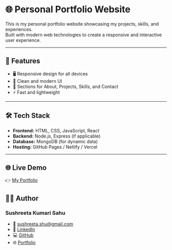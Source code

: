 # 🌐 Personal Portfolio Website

This is my personal portfolio website showcasing my projects, skills, and experiences.  
Built with modern web technologies to create a responsive and interactive user experience.

---

## 🚀 Features

- 🖥️ Responsive design for all devices
- 🎨 Clean and modern UI
- 📄 Sections for About, Projects, Skills, and Contact
- ⚡ Fast and lightweight

---

## 🛠️ Tech Stack

- **Frontend:** HTML, CSS, JavaScript, React
- **Backend:** Node.js, Express (if applicable)
- **Database:** MongoDB (for dynamic data)
- **Hosting:** GitHub Pages / Netlify / Vercel

---

## 🌐 Live Demo

👉 [My Portfolio](https://sushreeta-personal-portfolio.vercel.app/)

## 👩‍💻 Author

### Sushreeta Kumari Sahu

- 📧 sushreeta.shu@gmail.com
- 🔗 [LinkedIn](https://www.linkedin.com/in/12Sushree)
- 💻 [GitHub](https://github.com/12Sushree)
- 🌐 [Portfolio](https://sushreeta-personal-portfolio.vercel.app/)
